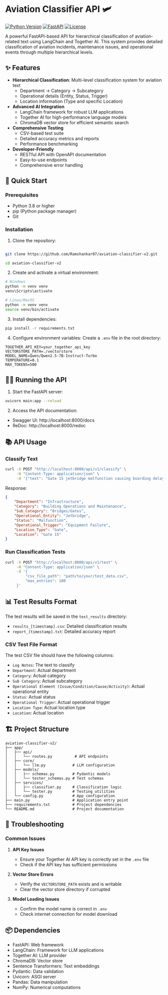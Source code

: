 # Aviation Classifier API 🛩️

[![Python Version](https://img.shields.io/badge/python-3.8%2B-blue)](https://www.python.org/downloads/)
[![FastAPI](https://img.shields.io/badge/FastAPI-0.100.0-green)](https://fastapi.tiangolo.com/)
[![License](https://img.shields.io/badge/license-MIT-blue.svg)](LICENSE)

A powerful FastAPI-based API for hierarchical classification of aviation-related text using LangChain and Together AI. This system provides detailed classification of aviation incidents, maintenance issues, and operational events through multiple hierarchical levels.

## ✨ Features

- **Hierarchical Classification**: Multi-level classification system for aviation text
  - Department → Category → Subcategory
  - Operational details (Entity, Status, Trigger)
  - Location information (Type and specific Location)
- **Advanced AI Integration**
  - LangChain framework for robust LLM applications
  - Together AI for high-performance language models
  - ChromaDB vector store for efficient semantic search
- **Comprehensive Testing**
  - CSV-based test suite
  - Detailed accuracy metrics and reports
  - Performance benchmarking
- **Developer-Friendly**
  - RESTful API with OpenAPI documentation
  - Easy-to-use endpoints
  - Comprehensive error handling

## 🚀 Quick Start

### Prerequisites

- Python 3.8 or higher
- pip (Python package manager)
- Git

### Installation

1. Clone the repository:
```bash

git clone https://github.com/Ramshankar07/aviation-classifier-v2.git

cd aviation-classifier-v2
```

2. Create and activate a virtual environment:
```bash
# Windows
python -m venv venv
venv\Scripts\activate

# Linux/MacOS
python -m venv venv
source venv/bin/activate
```

3. Install dependencies:
```bash
pip install -r requirements.txt
```

4. Configure environment variables:
Create a `.env` file in the root directory:
```env
TOGETHER_API_KEY=your_together_api_key
VECTORSTORE_PATH=./vectorstore
MODEL_NAME=Qwen/Qwen2.5-7B-Instruct-Turbo
TEMPERATURE=0.1
MAX_TOKENS=500
```

## 🏃‍♂️ Running the API

1. Start the FastAPI server:
```bash
uvicorn main:app --reload
```

2. Access the API documentation:
- Swagger UI: http://localhost:8000/docs
- ReDoc: http://localhost:8000/redoc

## 📚 API Usage

### Classify Text

```bash
curl -X POST "http://localhost:8000/api/v1/classify" \
     -H "Content-Type: application/json" \
     -d '{"text": "Gate 15 jetbridge malfunction causing boarding delays"}'
```

Response:
```json
{
    "Department": "Infrastructure",
    "Category": "Building Operations and Maintenance",
    "Sub_Category": "Bridges/Gates",
    "Operational_Entity": "Jetbridge",
    "Status": "Malfunction",
    "Operational_Trigger": "Equipment Failure",
    "Location_Type": "Gate",
    "Location": "Gate 15"
}
```

### Run Classification Tests

```bash
curl -X POST "http://localhost:8000/api/v1/test" \
     -H "Content-Type: application/json" \
     -d '{
         "csv_file_path": "path/to/your/test_data.csv",
         "max_entries": 100
     }'
```

## 📊 Test Results Format

The test results will be saved in the `test_results` directory:
- `results_[timestamp].csv`: Detailed classification results
- `report_[timestamp].txt`: Detailed accuracy report

### CSV Test File Format

The test CSV file should have the following columns:
- `Log Notes`: The text to classify
- `Department`: Actual department
- `Category`: Actual category
- `Sub Category`: Actual subcategory
- `Operational Element (Issue/Condition/Cause/Activity)`: Actual operational entity
- `Status`: Actual status
- `Operational Trigger`: Actual operational trigger
- `Location Type`: Actual location type
- `Location`: Actual location

## 🏗️ Project Structure

```
aviation-classifier-v2/
├── app/
│   ├── api/
│   │   └── routes.py          # API endpoints
│   ├── core/
│   │   └── llm.py            # LLM configuration
│   ├── models/
│   │   ├── schemas.py        # Pydantic models
│   │   └── tester_schemas.py # Test schemas
│   ├── services/
│   │   ├── classifier.py     # Classification logic
│   │   └── tester.py         # Testing utilities
│   └── config.py             # App configuration
├── main.py                   # Application entry point
├── requirements.txt          # Project dependencies
└── README.md                 # Project documentation
```

## 🔧 Troubleshooting

### Common Issues

1. **API Key Issues**
   - Ensure your Together AI API key is correctly set in the `.env` file
   - Check if the API key has sufficient permissions

2. **Vector Store Errors**
   - Verify the `VECTORSTORE_PATH` exists and is writable
   - Clear the vector store directory if corrupted

3. **Model Loading Issues**
   - Confirm the model name is correct in `.env`
   - Check internet connection for model download


## 📦 Dependencies

- FastAPI: Web framework
- LangChain: Framework for LLM applications
- Together AI: LLM provider
- ChromaDB: Vector store
- Sentence Transformers: Text embeddings
- Pydantic: Data validation
- Uvicorn: ASGI server
- Pandas: Data manipulation
- NumPy: Numerical computations
